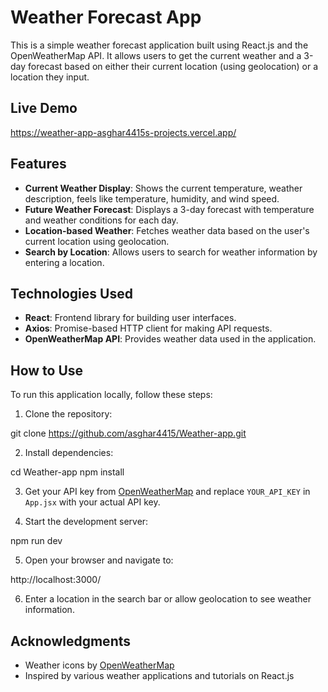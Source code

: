 # Weather Forecast App


This is a simple weather forecast application built using React.js and the OpenWeatherMap API. It allows users to get the current weather and a 3-day forecast based on either their current location (using geolocation) or a location they input.

## Live Demo

https://weather-app-asghar4415s-projects.vercel.app/

## Features

- **Current Weather Display**: Shows the current temperature, weather description, feels like temperature, humidity, and wind speed.
- **Future Weather Forecast**: Displays a 3-day forecast with temperature and weather conditions for each day.
- **Location-based Weather**: Fetches weather data based on the user's current location using geolocation.
- **Search by Location**: Allows users to search for weather information by entering a location.

## Technologies Used

- **React**: Frontend library for building user interfaces.
- **Axios**: Promise-based HTTP client for making API requests.
- **OpenWeatherMap API**: Provides weather data used in the application.

## How to Use

To run this application locally, follow these steps:

1. Clone the repository:

git clone https://github.com/asghar4415/Weather-app.git


2. Install dependencies:

cd Weather-app
npm install


3. Get your API key from [OpenWeatherMap](https://openweathermap.org/api) and replace `YOUR_API_KEY` in `App.jsx` with your actual API key.

4. Start the development server:

npm run dev

5. Open your browser and navigate to:

http://localhost:3000/



6. Enter a location in the search bar or allow geolocation to see weather information.

## Acknowledgments

- Weather icons by [OpenWeatherMap](https://openweathermap.org/weather-conditions)
- Inspired by various weather applications and tutorials on React.js



